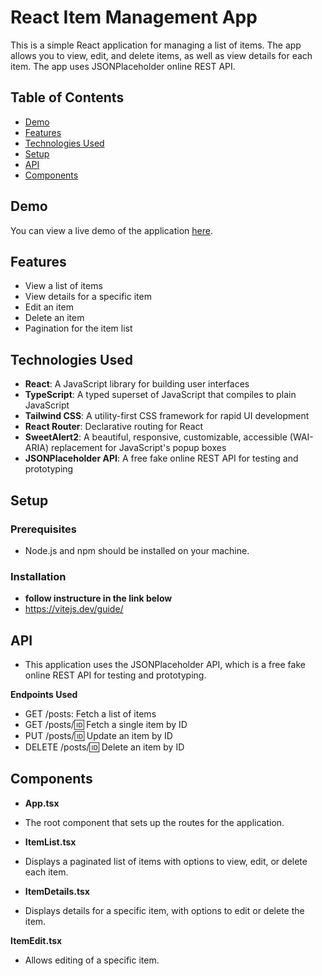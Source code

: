 # React Item Management App

This is a simple React application for managing a list of items. The app allows you to view, edit, and delete items, as well as view details for each item. The app uses JSONPlaceholder online REST API.

## Table of Contents

- [Demo](#demo)
- [Features](#features)
- [Technologies Used](#technologies-used)
- [Setup](#setup)
- [API](#api)
- [Components](#components)


## Demo

You can view a live demo of the application [here](#).

## Features

- View a list of items
- View details for a specific item
- Edit an item
- Delete an item
- Pagination for the item list

## Technologies Used

- **React**: A JavaScript library for building user interfaces
- **TypeScript**: A typed superset of JavaScript that compiles to plain JavaScript
- **Tailwind CSS**: A utility-first CSS framework for rapid UI development
- **React Router**: Declarative routing for React
- **SweetAlert2**: A beautiful, responsive, customizable, accessible (WAI-ARIA) replacement for JavaScript's popup boxes
- **JSONPlaceholder API**: A free fake online REST API for testing and prototyping

## Setup

### Prerequisites

- Node.js and npm should be installed on your machine.

### Installation 
- **follow instructure in the link below**
- https://vitejs.dev/guide/

## API
- This application uses the JSONPlaceholder API, which is a free fake online REST API for testing and prototyping.

**Endpoints Used**
- GET /posts: Fetch a list of items
- GET /posts/:id: Fetch a single item by ID
- PUT /posts/:id: Update an item by ID
- DELETE /posts/:id: Delete an item by ID

## Components
- **App.tsx**
- The root component that sets up the routes for the application.

- **ItemList.tsx**
- Displays a paginated list of items with options to view, edit, or delete each item.

- **ItemDetails.tsx**
- Displays details for a specific item, with options to edit or delete the item.

**ItemEdit.tsx**
- Allows editing of a specific item.

